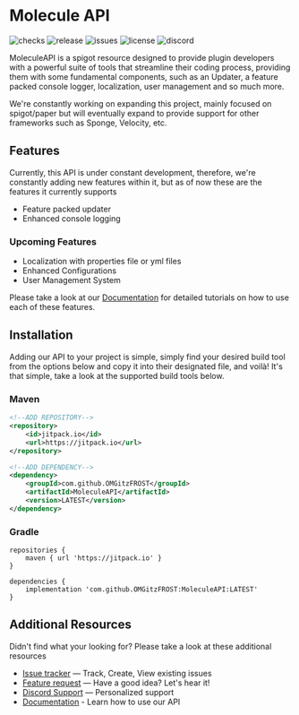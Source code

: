 [issues]: https://img.shields.io/github/issues/OMGitzFROST/MoleculeAPI
[checks]: https://img.shields.io/github/checks-status/OMGitzFROST/MoleculeAPI/1.0.2-beta
[license]: https://img.shields.io/github/license/OMGitzFROST/MoleculeAPI
[release]: https://img.shields.io/jitpack/version/com.github.OMGitzFROST/MoleculeAPI
[discord]: https://img.shields.io/discord/1029272340707680318
<!-- The stuff above isn't visible in the README -->

# Molecule API

![checks] ![release] ![issues] ![license] ![discord]

MoleculeAPI is a spigot resource designed to provide plugin developers with a powerful suite
of tools that streamline their coding process, providing them with some fundamental components, such as an Updater, a
feature packed
console logger, localization, user management and so much more.

We're constantly working on expanding this project, mainly focused on spigot/paper but will eventually expand to provide
support for other
frameworks such as Sponge, Velocity, etc.

## Features

Currently, this API is under constant development, therefore, we're constantly adding new features within it, but as of now these are the features it currently supports
* Feature packed updater
* Enhanced console logging

### Upcoming Features
* Localization with properties file or yml files
* Enhanced Configurations
* User Management System

Please take a look at our [Documentation](https://docs.moleculepowered.com) for detailed tutorials on how to use each of
these features.

## Installation

Adding our API to your project is simple, simply find your desired build tool from
the options below and copy it into their designated file, and voilà!
It's that simple, take a look at the supported build tools below.

### Maven

````xml
<!--ADD REPOSITORY-->
<repository>
    <id>jitpack.io</id>
    <url>https://jitpack.io</url>
</repository>

<!--ADD DEPENDENCY-->
<dependency>
    <groupId>com.github.OMGitzFROST</groupId>
    <artifactId>MoleculeAPI</artifactId>
    <version>LATEST</version>
</dependency>
````

### Gradle

````
repositories {
    maven { url 'https://jitpack.io' }
}

dependencies {
    implementation 'com.github.OMGitzFROST:MoleculeAPI:LATEST'
}
````

## Additional Resources

Didn't find what your looking for? Please take a look at these additional resources

* [Issue tracker](https://github.com/OMGitzFROST/MoleculeAPI/issues) — Track, Create, View existing issues
* [Feature request]() — Have a good idea? Let's hear it!
* [Discord Support](https://discord.gg/38JRNJxAVD) — Personalized support
* [Documentation](https://docs.moleculepowered.com) - Learn how to use our API
